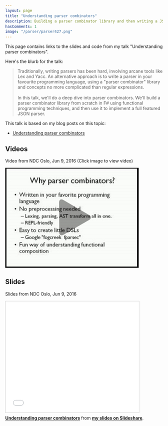 ```yaml
---
layout: page
title: "Understanding parser combinators"
description: Building a parser combinator library and then writing a JSON parser from scratch
hasComments: 1
image: "/parser/parser427.png"
---
```


This page contains links to the slides and code from my talk "Understanding parser combinators". 

Here's the blurb for the talk:


> Traditionally, writing parsers has been hard, involving arcane tools like Lex and Yacc.
> An alternative approach is to write a parser in your favourite programming language, 
> using a "parser combinator" library and concepts no more complicated than regular expressions. 
> <br><br>
> In this talk, we'll do a deep dive into parser combinators.
> We'll build a parser combinator library from scratch in F# using functional programming techniques, 
> and then use it to implement a full featured JSON parser.

This talk is based on my blog posts on this topic:

* [Understanding parser combinators](/series/understanding-parser-combinators.html)

## Videos

Video from NDC Oslo, Jun 9, 2016 (Click image to view video) 

[![Video from NDC Oslo, Jun 9, 2016](parser427.jpg)](https://goo.gl/Cxa7NR)


## Slides 

Slides from NDC Oslo, Jun 9, 2016

<iframe src="//www.slideshare.net/slideshow/embed_code/key/18PTe3gSh1LwF4" width="427" height="356" frameborder="0" marginwidth="0" marginheight="0" scrolling="no" style="border:1px solid #CCC; border-width:1px; margin-bottom:5px; max-width: 100%;" allowfullscreen> </iframe> 

<div style="margin-bottom:5px">
<strong> <a href="//www.slideshare.net/ScottWlaschin/understanding-parser-combinators" title="Understanding parser combinators" target="_blank">Understanding parser combinators</a> </strong> from <strong><a href="http://www.slideshare.net/ScottWlaschin" target="_blank">my slides on Slideshare</a></strong>.
</div>

